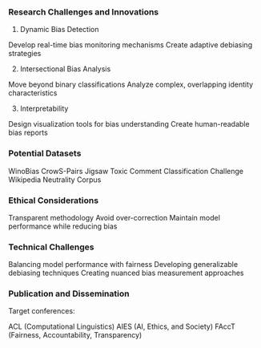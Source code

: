 ### Research Challenges and Innovations

1. Dynamic Bias Detection

Develop real-time bias monitoring mechanisms
Create adaptive debiasing strategies


2. Intersectional Bias Analysis

Move beyond binary classifications
Analyze complex, overlapping identity characteristics


3. Interpretability

Design visualization tools for bias understanding
Create human-readable bias reports

### Potential Datasets

WinoBias
CrowS-Pairs
Jigsaw Toxic Comment Classification Challenge
Wikipedia Neutrality Corpus


### Ethical Considerations

Transparent methodology
Avoid over-correction
Maintain model performance while reducing bias

### Technical Challenges

Balancing model performance with fairness
Developing generalizable debiasing techniques
Creating nuanced bias measurement approaches

### Publication and Dissemination

Target conferences:

ACL (Computational Linguistics)
AIES (AI, Ethics, and Society)
FAccT (Fairness, Accountability, Transparency)